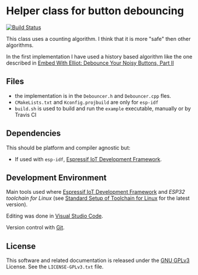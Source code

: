 # Helper class for button debouncing

[![Build Status](https://travis-ci.com/CalinRadoni/Debouncer.svg?branch=master)](https://travis-ci.com/CalinRadoni/Debouncer)

This class uses a counting algorithm.
I think that it is more "safe" then other algorithms.

In the first implementation I have used a history based algorithm like the one described in [Embed With Elliot: Debounce Your Noisy Buttons, Part II](https://hackaday.com/2015/12/10/embed-with-elliot-debounce-your-noisy-buttons-part-ii/)

## Files

- the implementation is in the `Debouncer.h` and `Debouncer.cpp` fles.
- `CMakeLists.txt` and `Kconfig.projbuild` are only for `esp-idf`
- `build.sh` is used to build and run the `example` executable, manually or by Travis CI

## Dependencies

This should be platform and compiler agnostic but:

- If used with `esp-idf`, [Espressif IoT Development Framework](https://github.com/espressif/esp-idf).

## Development Environment

Main tools used where [Espressif IoT Development Framework](https://github.com/espressif/esp-idf) and *ESP32 toolchain for Linux*
(see [Standard Setup of Toolchain for Linux](https://github.com/espressif/esp-idf/blob/master/docs/get-started/linux-setup.rst)
for the latest version).

Editing was done in [Visual Studio Code](https://code.visualstudio.com).

Version control with [Git](https://git-scm.com).

## License

This software and related documentation is released under the [GNU GPLv3](http://www.gnu.org/licenses/gpl-3.0.html) License. See the `LICENSE-GPLv3.txt` file.
